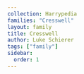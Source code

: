 ```yaml
---
collection: Harrypedia
families: "Cresswell"
layout: family
title: Cresswell
author: Luke Schierer
tags: ["family"]
sidebar:
  order: 1
---
```

